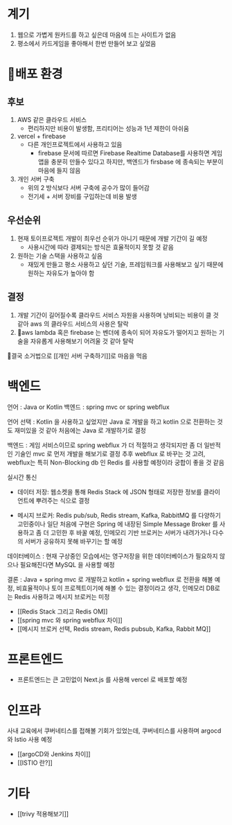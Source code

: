 # 계기

1. 웹으로 가볍게 원카드를 하고 싶은데 마음에 드는 사이트가 없음
2. 평소에서 카드게임을 좋아해서 한번 만들어 보고 싶었음
# 배포 환경
## 후보

1. AWS 같은 클라우드 서비스
	- 편리하지만 비용이 발생함, 프리티어는 성능과 1년 제한이 아쉬움
2. vercel + firebase
	- 다른 개인프로젝트에서 사용하고 있음
		- firebase 문서에 따르면 Firebase Realtime Database를 사용하면 게임 앱을 충분히 만들수 있다고 하지만, 백엔드가 firsbase 에 종속되는 부분이 마음에 들지 않음
3. 개인 서버 구축
	- 위의 2 방식보다 서버 구축에 공수가 많이 들어감
	- 전기세 + 서버 장비를 구입하는데 비용 발생

## 우선순위

1. 현재 토이프로젝트 개발이 최우선 순위가 아니기 때문에 개발 기간이 길 예정
	- 사용시간에 따라 결제되는 방식은 효율적이지 못할 것 같음
2. 원하는 기술 스택을 사용하고 싶음
	 - 재밌게 만들고 평소 사용하고 싶던 기술, 프레임워크를 사용해보고 싶기 때문에 원하는 자유도가 높아야 함
## 결정

1. 개발 기간이 길어질수록 클라우드 서비스 자원을 사용하며 낭비되는 비용이 클 것 같아 aws 의 클라우드 서비스의 사용은 탈락
2. aws lambda 혹은 firebase 는 벤더에 종속이 되어 자유도가 떨어지고 원하는 기술을 자유롭게 사용해보기 어려울 것 같아 탈락

결국 소거법으로 [[개인 서버 구축하기]]로 마음을 먹음

# 백엔드

언어 : Java or Kotlin
백엔드 : spring mvc or spring webflux

언어 선택 : Kotlin 을 사용하고 싶었지만 Java 로 개발을 하고 kotlin 으로 전환하는 것도 재미있을 것 같아 처음에는 Java 로 개발하기로 결정

백엔드 : 게임 서비스이므로 spring webflux 가 더 적절하고 생각되지만 좀 더 일반적인 기술인 mvc 로 먼저 개발을 해보기로 결정
추후 webflux 로 바꾸는 것 고려, webflux는 특히 Non-Blocking db 인 Redis 를 사용할 예정이라 궁합이 좋을 것 같음

실시간 통신 
- 데이터 저장: 웹소켓을 통해 Redis Stack 에 JSON 형태로 저장한 정보를 클라이언트에 뿌려주는 식으로 결정

- 메시지 브로커: Redis pub/sub, Redis stream, Kafka, RabbitMQ 를 다양하기 고민중이나 일단 처음에 구현은 Spring 에 내장된 Simple Message Broker 를 사용하고 좀 더 고민한 후 바꿀 예정, 인메모리 기반 브로커는 서버가 내려가거나 다수의 서버가 공유하지 못해 바꾸기는 할 예정

데이터베이스 : 현재 구상중인 모습에서는 영구저장을 위한 데이터베이스가 필요하지 않으나 필요해진다면 MySQL 을 사용할 예정

결론 : Java + spring mvc 로 개발하고 kotlin + spring webflux 로 전환을 해볼 예정, 비효율적이나 토이 프로젝트이기에 해볼 수 있는 결정이라고 생각, 인메모리 DB로는 Redis 사용하고 메시지 브로커는 미정
- [[Redis Stack 그리고 Redis OM]]
- [[spring mvc 와 spring webflux 차이]]
- [[메시지 브로커 선택, Redis stream, Redis pubsub, Kafka, Rabbit MQ]]

# 프론트엔드

- 프론트엔드는 큰 고민없이 Next.js 를 사용해 vercel 로 배포할 예정

# 인프라

사내 교육에서 쿠버네티스를 접해볼 기회가 있었는데, 쿠버네티스를 사용하며 argocd 와 Istio 사용 예정
- [[argoCD와 Jenkins 차이]]
- [[ISTIO 란?]]

# 기타
- [[trivy 적용해보기]]